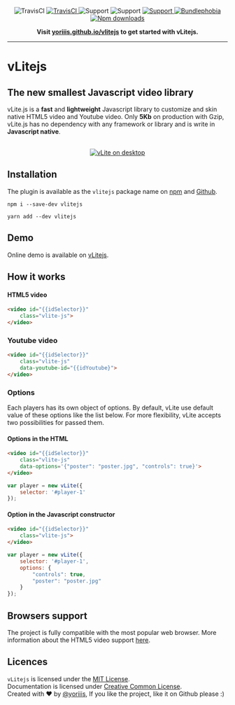 <p align="center">
    <img alt="TravisCI" src="https://img.shields.io/badge/vLitejs-v3.0.0-ffb300.svg?style=for-the-badge">
    <a href="https://travis-ci.com/yoriiis/vlitejs">
        <img alt="TravisCI" src="https://img.shields.io/travis/yoriiis/vlitejs?style=for-the-badge">
    </a>
    <img alt="Support" src="https://img.shields.io/npm/v/vlitejs?style=for-the-badge">
    <img alt="Support" src="https://img.shields.io/node/v/vlitejs?style=for-the-badge">
    <a href="https://gitter.im/vlitejs/vlitejs">
        <img alt="Support" src="https://img.shields.io/gitter/room/vlitejs/vlitejs?style=for-the-badge">
    </a>
    <a href="https://bundlephobia.com/result?p=fela@latest">
        <img alt="Bundlephobia" src="https://img.shields.io/bundlephobia/minzip/vlitejs?style=for-the-badge">
    </a>
    <a href="https://npmjs.com/package/chunks-webpack-plugin">
        <img alt="Npm downloads" src="https://img.shields.io/npm/dm/vlitejs?color=fb3e44&label=npm%20downloads&style=for-the-badge">
    </a>
</p>

<p align="center">
    <strong>Visit <a href="https://yoriiis.github.io/vlitejs" title="yoriiis.github.io/vlitejs">yoriiis.github.io/vlitejs</a> to get started with vLitejs.</strong>
</p>

---

# vLitejs

## The new smallest Javascript video library

vLite.js is a **fast** and **lightweight** Javascript library to customize and skin native HTML5 video and Youtube video. Only **5Kb** on production with Gzip, vLite.js has no dependency with any framework or library and is write in **Javascript native**.<br /><br />

<p align="center">
    <a href="https://yoriiis.github.io/vlitejs/demo" title="vLitejs demo" target="_blank">
        <img src="https://yoriiis.github.io/vlitejs/img/demo.jpg" alt="vLite on desktop" />
    </a>
</p>

## Installation

The plugin is available as the `vlitejs` package name on [npm](https://www.npmjs.com/package/vlitejs) and [Github](https://github.com/yoriiis/vlitejs).

```
npm i --save-dev vlitejs
```
```
yarn add --dev vlitejs
```

## Demo

Online demo is available on [vLitejs](https://yoriiis.github.io/vlitejs/demo).

## How it works

#### HTML5 video

```html
<video id="{{idSelector}}"
    class="vlite-js">
</video>
```

### Youtube video

```html
<video id="{{idSelector}}"
    class="vlite-js"
    data-youtube-id="{{idYoutube}">
</video>
```

### Options

Each players has its own object of options. By default, vLite use default value of these options like the list below. For more flexibility, vLite accepts two possibilities for passed them.

#### Options in the HTML

```html
<video id="{{idSelector}}"
    class="vlite-js"
    data-options='{"poster": "poster.jpg", "controls": true}'>
</video>
```

```javascript
var player = new vLite({
    selector: '#player-1'
});
```

#### Option in the Javascript constructor

```html
<video id="{{idSelector}}"
    class="vlite-js">
</video>
```

```javascript
var player = new vLite({
    selector: '#player-1',
    options: {
        "controls": true,
        "poster": "poster.jpg"
    }
});
```

## Browsers support

The project is fully compatible with the most popular web browser. More information about the HTML5 video support <a href="https://caniuse.com/#feat=video" target="_blank" title="Browser support">here</a>.

## Licences

`vLitejs` is licensed under the [MIT License](http://opensource.org/licenses/MIT).<br>
Documentation is licensed under [Creative Common License](http://creativecommons.org/licenses/by/4.0/).<br>
Created with ♥ by [@yoriiis](http://github.com/yoriiis), If you like the project, like it on Github please :)
